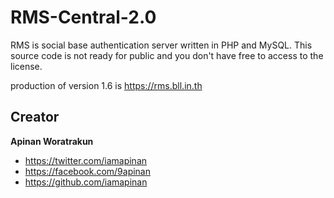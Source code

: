 # RMS-Central-2.0
RMS is social base authentication server written in PHP and MySQL.
This source code is not ready for public and you don't have free to access to the license.

production of version 1.6 is https://rms.bll.in.th

## Creator
**Apinan Woratrakun**

- <https://twitter.com/iamapinan>
- <https://facebook.com/9apinan>
- <https://github.com/iamapinan>